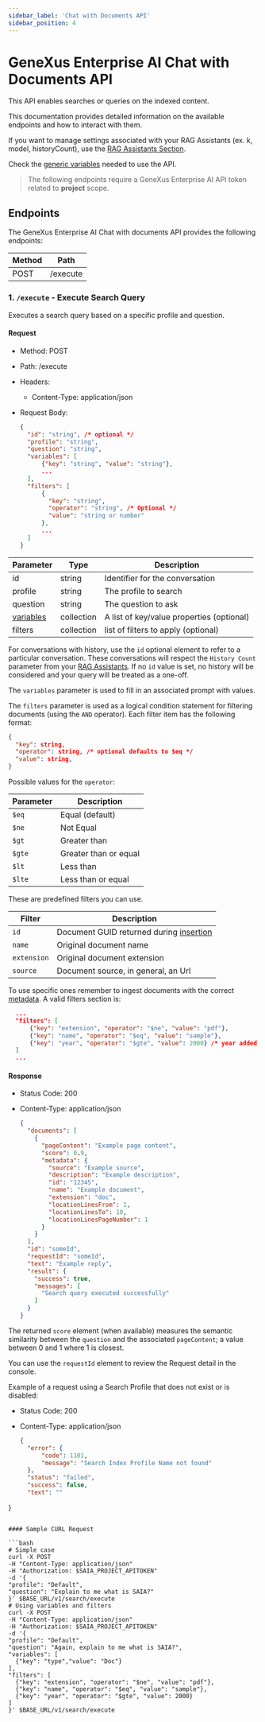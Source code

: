 ```yaml
---
sidebar_label: 'Chat with Documents API'
sidebar_position: 4
---
```


# GeneXus Enterprise AI Chat with Documents API

This API enables searches or queries on the indexed content. 

This documentation provides detailed information on the available endpoints and how to interact with them. 

If you want to manage settings associated with your RAG Assistants (ex. k, model, historyCount), use the [RAG Assistants Section](../RAG/RAGAssistantsSection.md).

Check the [generic variables](./APIReference.md#generic-variables) needed to use the API.

> The following endpoints require a GeneXus Enterprise AI API token related to **project** scope.

## Endpoints

The GeneXus Enterprise AI Chat with documents API provides the following endpoints:

| Method | Path                  |
| ------ | --------------------- |
| POST   | /execute              |

### 1. `/execute` - Execute Search Query

Executes a search query based on a specific profile and question.

#### Request

- Method: POST
- Path: /execute
- Headers:
  - Content-Type: application/json
- Request Body:

  ```json
  {
    "id": "string", /* optional */
    "profile": "string",
    "question": "string",
    "variables": [
        {"key": "string", "value": "string"},
        ...
    ],
    "filters": [
        {
          "key": "string",
          "operator": "string", /* Optional */
          "value": "string or number"
        },
        ...
    ]
  }
  ```

| Parameter | Type   | Description                     |
| --------- | ------ | ------------------------------- |
| id | string | Identifier for the conversation |
| profile   | string | The profile to search |
| question  | string | The question to ask |
| [variables](../Prompt.md#design) | collection | A list of key/value properties (optional) |
| filters | collection | list of filters to apply (optional) |

For conversations with history, use the `id` optional element to refer to a particular conversation. These conversations will respect the `History Count` parameter from your [RAG Assistants](../RAG/RAGAssistantsSection.md#History-Message-Count). If no `id` value is set, no history will be considered and your query will be treated as a one-off. 

The `variables` parameter is used to fill in an associated prompt with values. 

The `filters` parameter is used as a logical condition statement for filtering documents (using the `AND` operator). Each filter item has the following format:

```json
{
  "key": string,
  "operator": string, /* optional defaults to $eq */
  "value": string,
}
```

Possible values for the `operator`:

| Parameter | Description |
| --------- | ----------- |
| `$eq` | Equal (default) |
| `$ne` | Not Equal |
| `$gt` | Greater than |
| `$gte` | Greater than or equal|
| `$lt` | Less than |
| `$lte` | Less than or equal|

These are predefined filters you can use.

| Filter | Description |
| --------- | ----------- |
| `id` | Document GUID returned during [insertion](./SearchProfileAPI.md#post-v1searchprofilenamedocument) |
| `name` | Original document name |
| `extension` | Original document extension |
| `source` | Document source, in general, an Url |

To use specific ones remember to ingest documents with the correct [metadata](../Documents.md#metadata). A valid filters section is:

```json
  ...
  "filters": [
      {"key": "extension", "operator": "$ne", "value": "pdf"},
      {"key": "name", "operator": "$eq", "value": "sample"},
      {"key": "year", "operator": "$gte", "value": 2000} /* year added during ingestion */
  ]
  ...
```

#### Response

- Status Code: 200
- Content-Type: application/json

  ```json
  {
    "documents": [
      {
        "pageContent": "Example page content",
        "score": 0.9,
        "metadata": {
          "source": "Example source",
          "description": "Example description",
          "id": "12345",
          "name": "Example document",
          "extension": "doc",
          "locationLinesFrom": 1,
          "locationLinesTo": 10,
          "locationLinesPageNumber": 1
        }
      }
    ],
    "id": "someId",
    "requestId": "someId",
    "text": "Example reply",
    "result": {
      "success": true,
      "messages": [
        "Search query executed successfully"
      ]
    }
  }
  ```

The returned `score` element (when available) measures the semantic similarity between the `question` and the associated `pageContent`; a value between 0 and 1 where 1 is closest.

You can use the `requestId` element to review the Request detail in the console.

Example of a request using a Search Profile that does not exist or is disabled:
- Status Code: 200
- Content-Type: application/json

  ```json
  {
    "error": {
        "code": 1101,
        "message": "Search Index Profile Name not found"
    },
    "status": "failed",
    "success": false,
    "text": ""
}
  ```

#### Sample CURL Request

```bash
# Simple case
curl -X POST
  -H "Content-Type: application/json"
  -H "Authorization: $SAIA_PROJECT_APITOKEN"
  -d '{
  "profile": "Default",
  "question": "Explain to me what is SAIA?"
}' $BASE_URL/v1/search/execute
# Using variables and filters
curl -X POST
  -H "Content-Type: application/json"
  -H "Authorization: $SAIA_PROJECT_APITOKEN"
  -d '{
  "profile": "Default",
  "question": "Again, explain to me what is SAIA?",
  "variables": [
    {"key": "type","value": "Doc"}
  ],
  "filters": [
    {"key": "extension", "operator": "$ne", "value": "pdf"},
    {"key": "name", "operator": "$eq", "value": "sample"},
    {"key": "year", "operator": "$gte", "value": 2000}
  ]
}' $BASE_URL/v1/search/execute    
```
